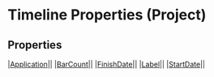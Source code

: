 
# Timeline Properties (Project)

## Properties



|[Application](4e9beeb2-5fd9-3631-b60e-1f41666f50b4.md)||
|[BarCount](8c4f6fa2-62d5-3be4-a4e8-0b3301d1fd85.md)||
|[FinishDate](d0f51644-63ba-9e7f-2da3-92995ec73551.md)||
|[Label](8456d32e-c389-232a-2279-e7f73b4cd05e.md)||
|[StartDate](960deebd-d7c3-eee0-2658-ba170bf40fcd.md)||
